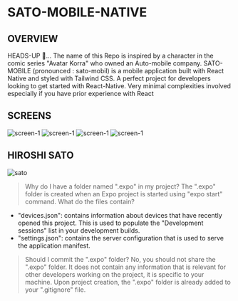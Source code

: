 # SATO-MOBILE-NATIVE
## OVERVIEW
HEADS-UP 👋... The name of this Repo is inspired by a character in the comic series "Avatar Korra" who owned an Auto-mobile company.
SATO-MOBILE (pronounced : sato-mobil) is a mobile application built with React Native and styled with Tailwind CSS. A perfect project for developers looking to get started with React-Native. Very minimal complexities involved especially if you have prior experience with React

## SCREENS

![screen-1](https://github.com/ksowah/SATO-MOBILE-NATIVE/blob/main/assets/screen-1.jpg)
![screen-1](https://github.com/ksowah/SATO-MOBILE-NATIVE/blob/main/assets/screen-2.jpg)
![screen-1](https://github.com/ksowah/SATO-MOBILE-NATIVE/blob/main/assets/screen-3.jpg)
![screen-1](https://github.com/ksowah/SATO-MOBILE-NATIVE/blob/main/assets/screen-4.jpg)

## HIROSHI SATO
![sato](https://github.com/ksowah/SATO-MOBILE-NATIVE/blob/main/assets/Hiroshi-Sato.webp)


> Why do I have a folder named ".expo" in my project?
The ".expo" folder is created when an Expo project is started using "expo start" command.
> What do the files contain?
- "devices.json": contains information about devices that have recently opened this project. This is used to populate the "Development sessions" list in your development builds.
- "settings.json": contains the server configuration that is used to serve the application manifest.
> Should I commit the ".expo" folder?
No, you should not share the ".expo" folder. It does not contain any information that is relevant for other developers working on the project, it is specific to your machine.
Upon project creation, the ".expo" folder is already added to your ".gitignore" file.
